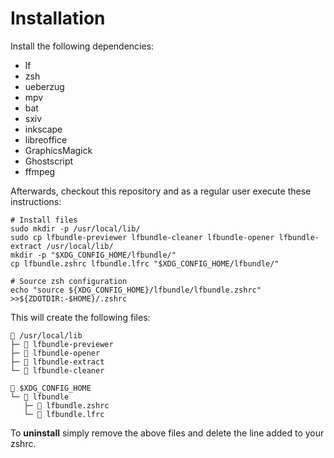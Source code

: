 
# Installation

Install the following dependencies:

- lf
- zsh
- ueberzug
- mpv
- bat
- sxiv
- inkscape
- libreoffice
- GraphicsMagick
- Ghostscript
- ffmpeg

Afterwards, checkout this repository and as a regular user execute these instructions:

```
# Install files
sudo mkdir -p /usr/local/lib/
sudo cp lfbundle-previewer lfbundle-cleaner lfbundle-opener lfbundle-extract /usr/local/lib/
mkdir -p "$XDG_CONFIG_HOME/lfbundle/"
cp lfbundle.zshrc lfbundle.lfrc "$XDG_CONFIG_HOME/lfbundle/"

# Source zsh configuration
echo "source ${XDG_CONFIG_HOME}/lfbundle/lfbundle.zshrc" >>${ZDOTDIR:-$HOME}/.zshrc
```

This will create the following files:

```
 /usr/local/lib
├─  lfbundle-previewer
├─  lfbundle-opener
├─  lfbundle-extract
└─  lfbundle-cleaner

 $XDG_CONFIG_HOME
└─  lfbundle
   ├─  lfbundle.zshrc
   └─  lfbundle.lfrc
```

To **uninstall** simply remove the above files and delete the line added to your zshrc.

<!-- TODO: previewer for .drawio -->
<!-- TODO: opener for .drawio -->
